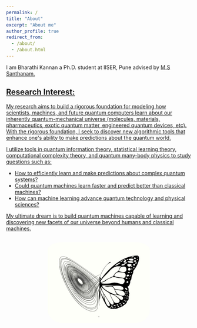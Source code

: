 ```yaml
---
permalink: /
title: "About"
excerpt: "About me"
author_profile: true
redirect_from:
  - /about/
  - /about.html
---
```


I am Bharathi Kannan a Ph.D. student at IISER, Pune  advised by <a href="http://sites.iiserpune.ac.in/~santh/" target="_blank">M.S Santhanam.


## Research Interest:

My research aims to build a rigorous foundation for modeling how scientists, machines, and future quantum computers learn about our inherently quantum-mechanical universe (molecules, materials, pharmaceutics, exotic quantum matter, engineered quantum devices, etc).
With the rigorous foundation, I seek to discover new algorithmic tools that enhance one's ability to make predictions about the quantum world.

I utilize tools in quantum information theory, statistical learning theory, computational complexity theory, and quantum many-body physics to study questions such as:
* How to efficiently learn and make predictions about complex quantum systems?
* Could quantum machines learn faster and predict better than classical machines?
* How can machine learning advance quantum technology and physical sciences?

My ultimate dream is to build quantum machines capable of learning and discovering new facets of our universe beyond humans and classical machines.

<center>
<img src="images/chaos_butterfly.png"
     alt=""
     style="text-align:center; width:55%; border-radius:15%; padding-top:15px; padding-bottom:1px" />
</center>
